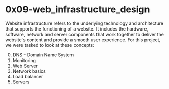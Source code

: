 # 0x09-web_infrastructure_design

Website infrastructure refers to the underlying technology and architecture that supports the functioning of a website. It includes the hardware, software, network and server components that work together to deliver the website's content and provide a smooth user experience.
For this project, we were tasked to look at these concepts:

0. DNS - Domain Name System 
1. Monitoring
2. Web Server
3. Network basics
4. Load balancer
5. Servers
